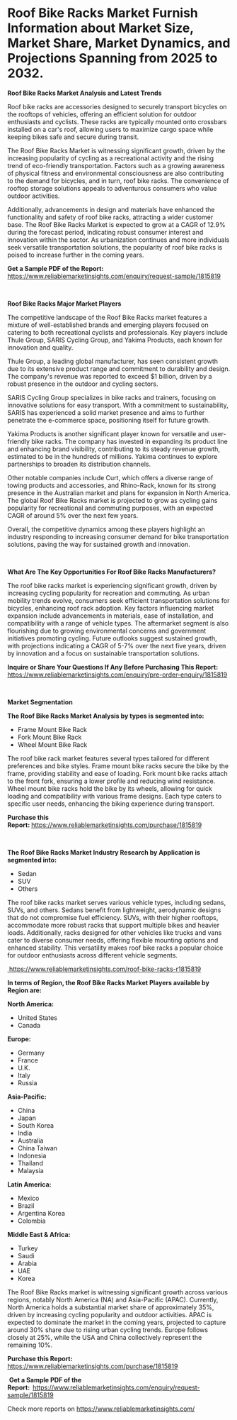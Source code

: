 <p><h1>Roof Bike Racks Market Furnish Information about Market Size, Market Share, Market Dynamics, and Projections Spanning from 2025 to 2032.</h1></p><p><strong>Roof Bike Racks Market Analysis and Latest Trends</strong></p>
<p><p>Roof bike racks are accessories designed to securely transport bicycles on the rooftops of vehicles, offering an efficient solution for outdoor enthusiasts and cyclists. These racks are typically mounted onto crossbars installed on a car's roof, allowing users to maximize cargo space while keeping bikes safe and secure during transit.</p><p>The Roof Bike Racks Market is witnessing significant growth, driven by the increasing popularity of cycling as a recreational activity and the rising trend of eco-friendly transportation. Factors such as a growing awareness of physical fitness and environmental consciousness are also contributing to the demand for bicycles, and in turn, roof bike racks. The convenience of rooftop storage solutions appeals to adventurous consumers who value outdoor activities.</p><p>Additionally, advancements in design and materials have enhanced the functionality and safety of roof bike racks, attracting a wider customer base. The Roof Bike Racks Market is expected to grow at a CAGR of 12.9% during the forecast period, indicating robust consumer interest and innovation within the sector. As urbanization continues and more individuals seek versatile transportation solutions, the popularity of roof bike racks is poised to increase further in the coming years.</p></p>
<p><strong>Get a Sample PDF of the Report:&nbsp;</strong> <a href="https://www.reliablemarketinsights.com/enquiry/request-sample/1815819?utm_campaign=3526&utm_medium=2&utm_source=Github&utm_content=ia&utm_term=30032025&utm_id=roof-bike-racks">https://www.reliablemarketinsights.com/enquiry/request-sample/1815819</a></p>
<p>&nbsp;</p>
<p><strong>Roof Bike Racks Major Market Players</strong></p>
<p><p>The competitive landscape of the Roof Bike Racks market features a mixture of well-established brands and emerging players focused on catering to both recreational cyclists and professionals. Key players include Thule Group, SARIS Cycling Group, and Yakima Products, each known for innovation and quality.</p><p>Thule Group, a leading global manufacturer, has seen consistent growth due to its extensive product range and commitment to durability and design. The company's revenue was reported to exceed $1 billion, driven by a robust presence in the outdoor and cycling sectors.</p><p>SARIS Cycling Group specializes in bike racks and trainers, focusing on innovative solutions for easy transport. With a commitment to sustainability, SARIS has experienced a solid market presence and aims to further penetrate the e-commerce space, positioning itself for future growth.</p><p>Yakima Products is another significant player known for versatile and user-friendly bike racks. The company has invested in expanding its product line and enhancing brand visibility, contributing to its steady revenue growth, estimated to be in the hundreds of millions. Yakima continues to explore partnerships to broaden its distribution channels.</p><p>Other notable companies include Curt, which offers a diverse range of towing products and accessories, and Rhino-Rack, known for its strong presence in the Australian market and plans for expansion in North America. The global Roof Bike Racks market is projected to grow as cycling gains popularity for recreational and commuting purposes, with an expected CAGR of around 5% over the next few years.</p><p>Overall, the competitive dynamics among these players highlight an industry responding to increasing consumer demand for bike transportation solutions, paving the way for sustained growth and innovation.</p></p>
<p>&nbsp;</p>
<p><strong>What Are The Key Opportunities For Roof Bike Racks Manufacturers?</strong></p>
<p><p>The roof bike racks market is experiencing significant growth, driven by increasing cycling popularity for recreation and commuting. As urban mobility trends evolve, consumers seek efficient transportation solutions for bicycles, enhancing roof rack adoption. Key factors influencing market expansion include advancements in materials, ease of installation, and compatibility with a range of vehicle types. The aftermarket segment is also flourishing due to growing environmental concerns and government initiatives promoting cycling. Future outlooks suggest sustained growth, with projections indicating a CAGR of 5-7% over the next five years, driven by innovation and a focus on sustainable transportation solutions.</p></p>
<p><strong>Inquire or Share Your Questions If Any Before Purchasing This Report:</strong> <a href="https://www.reliablemarketinsights.com/enquiry/pre-order-enquiry/1815819?utm_campaign=3526&utm_medium=2&utm_source=Github&utm_content=ia&utm_term=30032025&utm_id=roof-bike-racks">https://www.reliablemarketinsights.com/enquiry/pre-order-enquiry/1815819</a></p>
<p>&nbsp;</p>
<p><strong>Market Segmentation</strong></p>
<p><strong>The Roof Bike Racks Market Analysis by types is segmented into:</strong></p>
<p><ul><li>Frame Mount Bike Rack</li><li>Fork Mount Bike Rack</li><li>Wheel Mount Bike Rack</li></ul></p>
<p><p>The roof bike rack market features several types tailored for different preferences and bike styles. Frame mount bike racks secure the bike by the frame, providing stability and ease of loading. Fork mount bike racks attach to the front fork, ensuring a lower profile and reducing wind resistance. Wheel mount bike racks hold the bike by its wheels, allowing for quick loading and compatibility with various frame designs. Each type caters to specific user needs, enhancing the biking experience during transport.</p></p>
<p><strong>Purchase this Report:&nbsp;</strong><a href="https://www.reliablemarketinsights.com/purchase/1815819?utm_campaign=3526&utm_medium=2&utm_source=Github&utm_content=ia&utm_term=30032025&utm_id=roof-bike-racks">https://www.reliablemarketinsights.com/purchase/1815819</a></p>
<p>&nbsp;</p>
<p><strong>The Roof Bike Racks Market Industry Research by Application is segmented into:</strong></p>
<p><ul><li>Sedan</li><li>SUV</li><li>Others</li></ul></p>
<p><p>The roof bike racks market serves various vehicle types, including sedans, SUVs, and others. Sedans benefit from lightweight, aerodynamic designs that do not compromise fuel efficiency. SUVs, with their higher rooftops, accommodate more robust racks that support multiple bikes and heavier loads. Additionally, racks designed for other vehicles like trucks and vans cater to diverse consumer needs, offering flexible mounting options and enhanced stability. This versatility makes roof bike racks a popular choice for outdoor enthusiasts across different vehicle segments.</p></p>
<p><a href="https://www.reliablemarketinsights.com/roof-bike-racks-r1815819?utm_campaign=3526&utm_medium=2&utm_source=Github&utm_content=ia&utm_term=30032025&utm_id=roof-bike-racks">&nbsp;https://www.reliablemarketinsights.com/roof-bike-racks-r1815819</a></p>
<p><strong>In terms of Region, the Roof Bike Racks Market Players available by Region are:</strong></p>
<p>
    <p> <strong> North America: </strong>
        <ul>
            <li>United States</li>
            <li>Canada</li>
        </ul>
        </p> 
    <p> <strong> Europe: </strong>
        <ul>
            <li>Germany</li>
            <li>France</li>
            <li>U.K.</li>
            <li>Italy</li>
            <li>Russia</li>
        </ul>
        </p> 
    <p> <strong> Asia-Pacific: </strong>
        <ul>
            <li>China</li>
            <li>Japan</li>
            <li>South Korea</li>
            <li>India</li>
            <li>Australia</li>
            <li>China Taiwan</li>
            <li>Indonesia</li>
            <li>Thailand</li>
            <li>Malaysia</li>
        </ul>
        </p> 
    <p> <strong> Latin America: </strong>
        <ul>
            <li>Mexico</li>
            <li>Brazil</li>
            <li>Argentina Korea</li>
            <li>Colombia</li>
        </ul>
        </p> 
    <p> <strong> Middle East & Africa: </strong>
        <ul>
            <li>Turkey</li>
            <li>Saudi</li>
            <li>Arabia</li>
            <li>UAE</li>
            <li>Korea</li>
        </ul>
    </p>
    </p>
<p><p>The Roof Bike Racks market is witnessing significant growth across various regions, notably North America (NA) and Asia-Pacific (APAC). Currently, North America holds a substantial market share of approximately 35%, driven by increasing cycling popularity and outdoor activities. APAC is expected to dominate the market in the coming years, projected to capture around 30% share due to rising urban cycling trends. Europe follows closely at 25%, while the USA and China collectively represent the remaining 10%.</p></p>
<p><strong>Purchase this Report: </strong><a href="https://www.reliablemarketinsights.com/purchase/1815819?utm_campaign=3526&utm_medium=2&utm_source=Github&utm_content=ia&utm_term=30032025&utm_id=roof-bike-racks">https://www.reliablemarketinsights.com/purchase/1815819</a></p>
<p>&nbsp;<strong>Get a Sample PDF of the Report:&nbsp;&nbsp;</strong><a href="https://www.reliablemarketinsights.com/enquiry/request-sample/1815819?utm_campaign=3526&utm_medium=2&utm_source=Github&utm_content=ia&utm_term=30032025&utm_id=roof-bike-racks">https://www.reliablemarketinsights.com/enquiry/request-sample/1815819</a></p>
<p><strong></strong></p>
<p>Check more reports on <a href="https://www.reliablemarketinsights.com/?utm_campaign=3526&utm_medium=2&utm_source=Github&utm_content=ia&utm_term=30032025&utm_id=roof-bike-racks">https://www.reliablemarketinsights.com/</a></p>